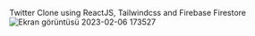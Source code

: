 Twitter Clone using ReactJS, Tailwindcss and Firebase Firestore
![Ekran görüntüsü 2023-02-06 173527](https://user-images.githubusercontent.com/109044557/217001156-f2ee9b77-5500-4766-b7ae-e79d845ee149.png)
